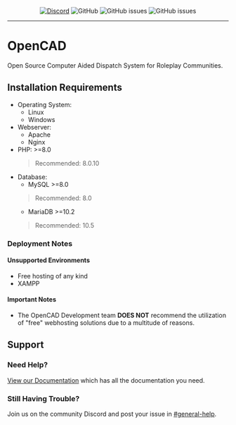 <p align="center">
<a rel="noopener" href="http://discord.io/opencadproject"><img alt="Discord" src="https://img.shields.io/discord/352884538676084756?color=blue&logo=discord&logoColor=white&style=plastic"></a>
<img alt="GitHub" src="https://img.shields.io/github/license/opencad-community/opencad-nextgen?color=green&style=plastic">
<img alt="GitHub issues" src="https://img.shields.io/github/issues/opencad-community/opencad-nextgen?style=plastic">

<img alt="GitHub issues" src="https://img.shields.io/github/issues-pr/opencad-community/opencad-nextgen?style=plastic">

</p>

-------------------

# OpenCAD
Open Source Computer Aided Dispatch System for Roleplay Communities.

## Installation Requirements
* Operating System: 
	* Linux
	* Windows
* Webserver:
	* Apache
	* Nginx
* PHP: >=8.0
	>Recommended: 8.0.10
* Database:
	* MySQL >=8.0
	>Recommended: 8.0
	* MariaDB >=10.2
	>Recommended: 10.5

### Deployment Notes

#### Unsupported Environments
* Free hosting of any kind
* XAMPP

#### Important Notes
* The OpenCAD Development team **DOES NOT** recommend the utilization of "free" webhosting solutions due to a multitude of reasons.

## Support

### Need Help?
[View our Documentation](https://docs.opencad.io) which has all the documentation you need.

### Still Having Trouble?
Join us on the community Discord and post your issue in [#general-help](http://discord.io/opencadproject).